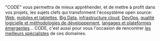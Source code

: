"CODE" vous permettra de mieux appréhender, et de mettre à profit dans vos projets,
les sujets clefs qui transforment l'écosystème open source:
[Web](/fr/tracks/23), [mobiles et tablettes](/fr/tracks/20), [Big Data](/fr/tracks/15), [infrastructure cloud](/fr/tracks/21), [DevOps](/fr/tracks/25),
[qualité logicielle et méthodologies de développement](/fr/tracks/12), [langages et plateformes émergentes](/fr/tracks/28)... CODE, c'est aussi pour
vous l'occasion de rencontrer [les meilleurs spécialistes](/fr/speakers/?theme=code) de ces domaines.
